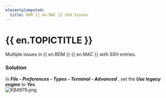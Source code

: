 ```yaml
---
eleventyComputed:
  title: RDM {{ en.MAC }} SSH Issues
---
```

# {{ en.TOPICTITLE }}
Multiple issues in {{ en.RDM }} {{ en.MAC }} with SSH entries.
### Solution
In ***File - Preferences - Types - Terminal - Advanced*** , set the ***Use legacy engine*** to ***Yes***  
![KB4979.png](/img/en/kb/KB4979.png)
